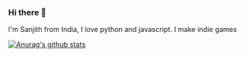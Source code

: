 ### Hi there 👋

I'm Sanjith from India, I love python and javascript. I make indie games

[![Anurag's github stats](https://github-readme-stats.vercel.app/api?username=IND-Syntax-Error)](https://github.com/anuraghazra/github-readme-stats)
